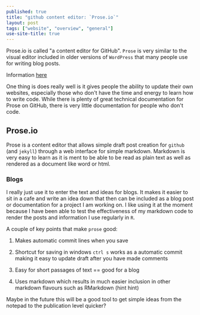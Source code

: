 ```yaml
---
published: true
title: "github content editor: `Prose.io`"
layout: post
tags: ["website", "overview", "general"]
use-site-title: true
---
```


Prose.io is called "a content editor for GitHub". `Prose` is very similar to the visual editor included in older versions of `WordPress` that many people use for writing blog posts.

Information [here](https://www.websbytodd.com/documentation/using-prose/)

One thing is does really well is it gives people the ability to update their own websites, especially those who don't have the time and energy to learn how to write code. While there is plenty of great technical documentation for Prose on GitHub, there is very little documentation for people who don't code. 
## Prose.io

Prose is a content editor that allows simple draft post creation for `github` (and `jekyll`) through a web interface for simple markdown. Markdown is very easy to learn as it is ment to be able to be read as plain text as well as rendered as a document like word or html.

### Blogs

I really just use it to enter the text and ideas for blogs. It makes it easier to sit in a cafe and write an idea down that then can be included as a blog post or documentation for a project I am working on. I like using it at the moment because I have been able to test the effectiveness of my markdown code to render the posts and information I use regularly in `R`. 

A couple of key points that make `prose` good:

1. Makes automatic commit lines when you save

2. Shortcut for saving in windows `ctrl s` works as a automatic commit making it easy to update draft after you have made comments

3. Easy for short passages of text == good for a blog

4. Uses markdown which results in much easier inclusion in other markdown flavours such as RMarkdown (hint hint)

Maybe in the future this will be a good tool to get simple ideas from the notepad to the publication level quicker?
